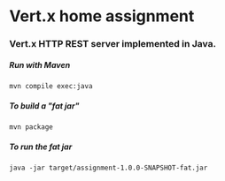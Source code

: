 # Vert.x home assignment

### Vert.x HTTP REST server implemented in Java.



##### Run with Maven
`mvn compile exec:java`

##### To build a "fat jar"
`mvn package`

##### To run the fat jar
`java -jar target/assignment-1.0.0-SNAPSHOT-fat.jar`

